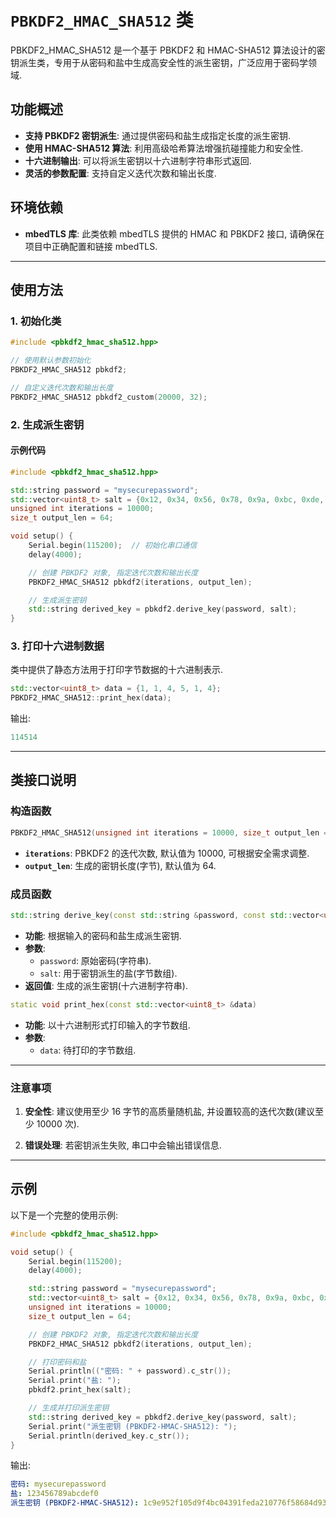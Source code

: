 # `PBKDF2_HMAC_SHA512` 类

PBKDF2_HMAC_SHA512 是一个基于 PBKDF2 和 HMAC-SHA512 算法设计的密钥派生类，专用于从密码和盐中生成高安全性的派生密钥，广泛应用于密码学领域.

## 功能概述

- **支持 PBKDF2 密钥派生**: 通过提供密码和盐生成指定长度的派生密钥.
- **使用 HMAC-SHA512 算法**: 利用高级哈希算法增强抗碰撞能力和安全性.
- **十六进制输出**: 可以将派生密钥以十六进制字符串形式返回.
- **灵活的参数配置**: 支持自定义迭代次数和输出长度.

## 环境依赖

- **mbedTLS 库**: 此类依赖 mbedTLS 提供的 HMAC 和 PBKDF2 接口, 请确保在项目中正确配置和链接 mbedTLS.

---

## 使用方法

### 1. 初始化类

```cpp
#include <pbkdf2_hmac_sha512.hpp>

// 使用默认参数初始化
PBKDF2_HMAC_SHA512 pbkdf2;

// 自定义迭代次数和输出长度
PBKDF2_HMAC_SHA512 pbkdf2_custom(20000, 32);
```

### 2. 生成派生密钥

#### 示例代码

```cpp
#include <pbkdf2_hmac_sha512.hpp>

std::string password = "mysecurepassword";                                     // 用户密码
std::vector<uint8_t> salt = {0x12, 0x34, 0x56, 0x78, 0x9a, 0xbc, 0xde, 0xf0};  // 盐
unsigned int iterations = 10000;                                               // 迭代次数
size_t output_len = 64;                                                        // 输出密钥长度(字节)

void setup() {
    Serial.begin(115200);  // 初始化串口通信
    delay(4000);

    // 创建 PBKDF2 对象, 指定迭代次数和输出长度
    PBKDF2_HMAC_SHA512 pbkdf2(iterations, output_len);

    // 生成派生密钥
    std::string derived_key = pbkdf2.derive_key(password, salt);
}
```

### 3. 打印十六进制数据

类中提供了静态方法用于打印字节数据的十六进制表示.

```cpp
std::vector<uint8_t> data = {1, 1, 4, 5, 1, 4};
PBKDF2_HMAC_SHA512::print_hex(data);
```

输出:
```yaml
114514
```

---

## 类接口说明

### 构造函数

```cpp
PBKDF2_HMAC_SHA512(unsigned int iterations = 10000, size_t output_len = 64);
```

- **`iterations`**: PBKDF2 的迭代次数, 默认值为 10000, 可根据安全需求调整.
- **`output_len`**: 生成的密钥长度(字节), 默认值为 64.

### 成员函数

```cpp
std::string derive_key(const std::string &password, const std::vector<uint8_t> &salt) const
```

- **功能**: 根据输入的密码和盐生成派生密钥.
- **参数**:
  - `password`: 原始密码(字符串).
  - `salt`: 用于密钥派生的盐(字节数组).
- **返回值**: 生成的派生密钥(十六进制字符串).

```cpp
static void print_hex(const std::vector<uint8_t> &data)
```

- **功能**: 以十六进制形式打印输入的字节数组.
- **参数**:
  - `data`: 待打印的字节数组.

---

### 注意事项

1. **安全性**: 建议使用至少 16 字节的高质量随机盐, 并设置较高的迭代次数(建议至少 10000 次).

2. **错误处理**: 若密钥派生失败, 串口中会输出错误信息.

---

## 示例

以下是一个完整的使用示例:

```cpp
#include <pbkdf2_hmac_sha512.hpp>

void setup() {
    Serial.begin(115200);
    delay(4000);

    std::string password = "mysecurepassword";                                     // 用户密码
    std::vector<uint8_t> salt = {0x12, 0x34, 0x56, 0x78, 0x9a, 0xbc, 0xde, 0xf0};  // 盐
    unsigned int iterations = 10000;                                               // 迭代次数
    size_t output_len = 64;                                                        // 输出密钥长度

    // 创建 PBKDF2 对象, 指定迭代次数和输出长度
    PBKDF2_HMAC_SHA512 pbkdf2(iterations, output_len);

    // 打印密码和盐
    Serial.println(("密码: " + password).c_str());
    Serial.print("盐: ");
    pbkdf2.print_hex(salt);

    // 生成并打印派生密钥
    std::string derived_key = pbkdf2.derive_key(password, salt);
    Serial.print("派生密钥 (PBKDF2-HMAC-SHA512): ");
    Serial.println(derived_key.c_str());
}
```

输出:
```yaml
密码: mysecurepassword
盐: 123456789abcdef0
派生密钥 (PBKDF2-HMAC-SHA512): 1c9e952f105d9f4bc04391feda210776f58684d936ef0bcc84665c6623503a7f5e30a2af9da8385bb66c1036049319532808393f276998bf572178233ab2cc9a
```

